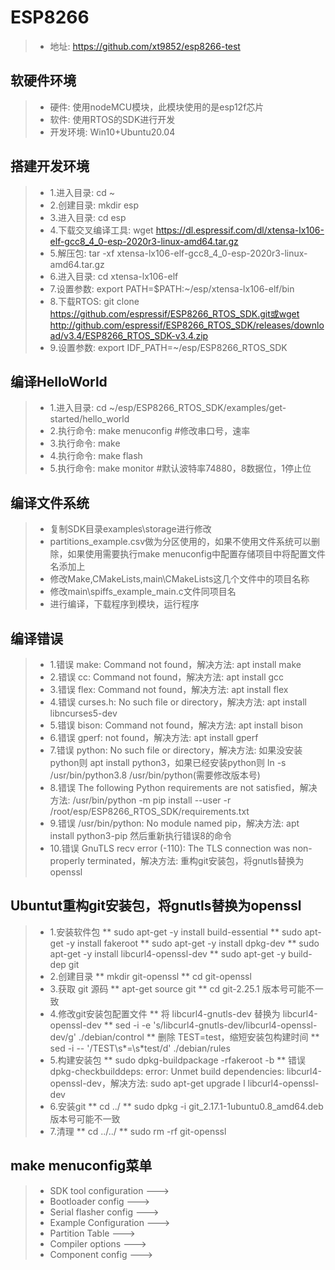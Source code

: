 # ESP8266
> * 地址: https://github.com/xt9852/esp8266-test

## 软硬件环境
> * 硬件: 使用nodeMCU模块，此模块使用的是esp12f芯片
> * 软件: 使用RTOS的SDK进行开发
> * 开发环境: Win10+Ubuntu20.04

## 搭建开发环境
> * 1.进入目录: cd ~
> * 2.创建目录: mkdir esp
> * 3.进入目录: cd esp
> * 4.下载交叉编译工具: wget https://dl.espressif.com/dl/xtensa-lx106-elf-gcc8_4_0-esp-2020r3-linux-amd64.tar.gz
> * 5.解压包: tar -xf xtensa-lx106-elf-gcc8_4_0-esp-2020r3-linux-amd64.tar.gz
> * 6.进入目录: cd xtensa-lx106-elf
> * 7.设置参数: export PATH=$PATH:~/esp/xtensa-lx106-elf/bin
> * 8.下载RTOS: git clone https://github.com/espressif/ESP8266_RTOS_SDK.git或wget http://github.com/espressif/ESP8266_RTOS_SDK/releases/download/v3.4/ESP8266_RTOS_SDK-v3.4.zip
> * 9.设置参数: export IDF_PATH=~/esp/ESP8266_RTOS_SDK

## 编译HelloWorld
> * 1.进入目录: cd ~/esp/ESP8266_RTOS_SDK/examples/get-started/hello_world
> * 2.执行命令: make menuconfig #修改串口号，速率
> * 3.执行命令: make
> * 4.执行命令: make flash
> * 5.执行命令: make monitor    #默认波特率74880，8数据位，1停止位

## 编译文件系统
> * 复制SDK目录examples\storage进行修改
> * partitions_example.csv做为分区使用的，如果不使用文件系统可以删除，如果使用需要执行make menuconfig中配置存储项目中将配置文件名添加上
> * 修改Make,CMakeLists,main\CMakeLists这几个文件中的项目名称
> * 修改main\spiffs_example_main.c文件同项目名
> * 进行编译，下载程序到模块，运行程序

## 编译错误
> * 1.错误 make: Command not found，解决方法: apt install make
> * 2.错误 cc: Command not found，解决方法: apt install gcc
> * 3.错误 flex: Command not found，解决方法: apt install flex
> * 4.错误 curses.h: No such file or directory，解决方法: apt install libncurses5-dev
> * 5.错误 bison: Command not found，解决方法: apt install bison
> * 6.错误 gperf: not found，解决方法: apt install gperf
> * 7.错误 python: No such file or directory，解决方法: 如果没安装python则 apt install python3，如果已经安装python则 ln -s /usr/bin/python3.8 /usr/bin/python(需要修改版本号)
> * 8.错误 The following Python requirements are not satisfied，解决方法: /usr/bin/python -m pip install --user -r /root/esp/ESP8266_RTOS_SDK/requirements.txt
> * 9.错误 /usr/bin/python: No module named pip，解决方法: apt install python3-pip 然后重新执行错误8的命令
> * 10.错误 GnuTLS recv error (-110): The TLS connection was non-properly terminated，解决方法: 重构git安装包，将gnutls替换为openssl

## Ubuntut重构git安装包，将gnutls替换为openssl
> * 1.安装软件包
** sudo apt-get -y install build-essential
** sudo apt-get -y install fakeroot
** sudo apt-get -y install dpkg-dev
** sudo apt-get -y install libcurl4-openssl-dev
** sudo apt-get -y build-dep git
> * 2.创建目录
**  mkdir git-openssl
** cd git-openssl
> * 3.获取 git 源码
** apt-get source git
** cd git-2.25.1 版本号可能不一致
> * 4.修改git安装包配置文件
** 将 libcurl4-gnutls-dev 替换为 libcurl4-openssl-dev
** sed -i -e 's/libcurl4-gnutls-dev/libcurl4-openssl-dev/g' ./debian/control
** 删除 TEST=test，缩短安装包构建时间
** sed -i -- '/TEST\s*=\s*test/d' ./debian/rules
> * 5.构建安装包
** sudo dpkg-buildpackage -rfakeroot -b
** 错误 dpkg-checkbuilddeps: error: Unmet build dependencies: libcurl4-openssl-dev，解决方法: sudo apt-get upgrade l libcurl4-openssl-dev
> * 6.安装git
** cd ../
** sudo dpkg -i git_2.17.1-1ubuntu0.8_amd64.deb 版本号可能不一致
> * 7.清理
** cd ../../
** sudo rm -rf git-openssl

## make menuconfig菜单
> * SDK tool configuration  --->
> * Bootloader config  --->
> * Serial flasher config  --->
> * Example Configuration  --->
> * Partition Table  --->
> * Compiler options  --->
> * Component config  --->
